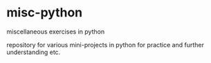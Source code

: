 # misc-python
miscellaneous exercises in python

repository for various mini-projects in python for practice and further understanding etc.
